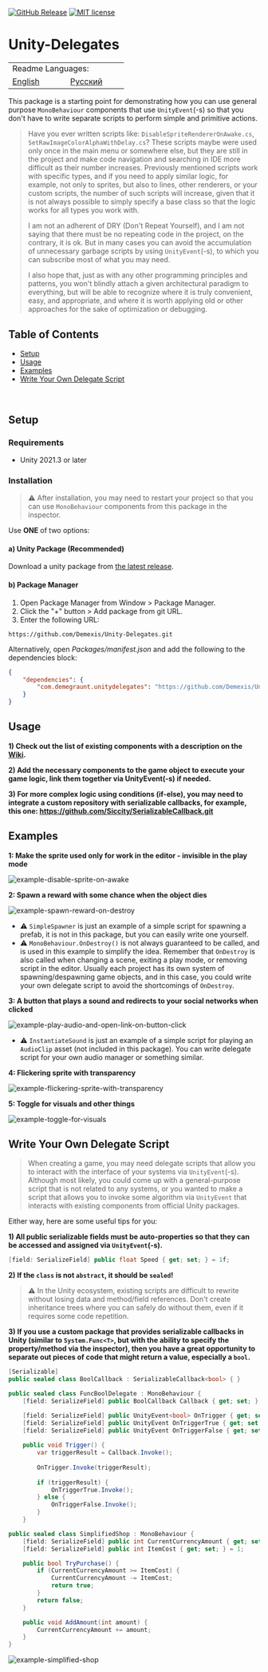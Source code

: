 [![GitHub Release](https://img.shields.io/github/v/release/Demexis/Unity-Delegates.svg)](https://github.com/Demexis/Unity-Delegates/releases/latest)
[![MIT license](https://img.shields.io/badge/license-MIT-blue.svg)](LICENSE)
# Unity-Delegates

<table>
  <tr></tr>
  <tr>
    <td colspan="3">Readme Languages:</td>
  </tr>
  <tr></tr>
  <tr>
    <td nowrap width="100">
      <a href="https://github.com/Demexis/Unity-Delegates">
        <span>English</span>
      </a>  
    </td>
    <td nowrap width="100">
      <a href="https://github.com/Demexis/Unity-Delegates/blob/main/README-RU.md">
        <span>Русский</span>
      </a>  
    </td>
  </tr>
</table>

This package is a starting point for demonstrating how you can use general purpose `MonoBehaviour` components that use `UnityEvent`(-s) so that you don't have to write separate scripts to perform simple and primitive actions.

> Have you ever written scripts like: `DisableSpriteRendererOnAwake.cs`, `SetRawImageColorAlphaWithDelay.cs`? These scripts maybe were used only once in the main menu or somewhere else, but they are still in the project and make code navigation and searching in IDE more difficult as their number increases. Previously mentioned scripts work with specific types, and if you need to apply similar logic, for example, not only to sprites, but also to lines, other renderers, or your custom scripts, the number of such scripts will increase, given that it is not always possible to simply specify a base class so that the logic works for all types you work with.
>
> I am not an adherent of DRY (Don't Repeat Yourself), and I am not saying that there must be no repeating code in the project, on the contrary, it is ok. But in many cases you can avoid the accumulation of unnecessary garbage scripts by using `UnityEvent`(-s), to which you can subscribe most of what you may need.
>
> I also hope that, just as with any other programming principles and patterns, you won't blindly attach a given architectural paradigm to everything, but will be able to recognize where it is truly convenient, easy, and appropriate, and where it is worth applying old or other approaches for the sake of optimization or debugging.

## Table of Contents
- [Setup](#setup)
- [Usage](#usage)
- [Examples](#examples)
- [Write Your Own Delegate Script](#write-your-own-delegate-script)

<br>

## Setup

### Requirements

* Unity 2021.3 or later

### Installation

> ⚠️ After installation, you may need to restart your project so that you can use `MonoBehaviour` components from this package in the inspector.

Use __ONE__ of two options:

#### a) Unity Package (Recommended)
Download a unity package from [the latest release](../../releases).

#### b) Package Manager
1. Open Package Manager from Window > Package Manager.
2. Click the "+" button > Add package from git URL.
3. Enter the following URL:
```
https://github.com/Demexis/Unity-Delegates.git
```

Alternatively, open *Packages/manifest.json* and add the following to the dependencies block:

```json
{
    "dependencies": {
        "com.demegraunt.unitydelegates": "https://github.com/Demexis/Unity-Delegates.git"
    }
}
```

## Usage

__1) Check out the list of existing components with a description on the [Wiki](../../wiki).__

__2) Add the necessary components to the game object to execute your game logic, link them together via UnityEvent(-s) if needed.__

__3) For more complex logic using conditions (if-else), you may need to integrate a custom repository with serializable callbacks, for example, this one: https://github.com/Siccity/SerializableCallback.git__

## Examples
__1: Make the sprite used only for work in the editor - invisible in the play mode__

![example-disable-sprite-on-awake](https://github.com/user-attachments/assets/5d31c140-92eb-487b-ab2d-a8fa2470bc2e)


__2: Spawn a reward with some chance when the object dies__

![example-spawn-reward-on-destroy](https://github.com/user-attachments/assets/142f5ffa-90c6-4189-993e-3188cc0f6ec0)

* ⚠️ `SimpleSpawner` is just an example of a simple script for spawning a prefab, it is not in this package, but you can easily write one yourself.
* ⚠️ `MonoBehaviour.OnDestroy()` is not always guaranteed to be called, and is used in this example to simplify the idea. Remember that `OnDestroy` is also called when changing a scene, exiting a play mode, or removing script in the editor. Usually each project has its own system of spawning/despawning game objects, and in this case, you could write your own delegate script to avoid the shortcomings of `OnDestroy`.


__3: A button that plays a sound and redirects to your social networks when clicked__

![example-play-audio-and-open-link-on-button-click](https://github.com/user-attachments/assets/0be44fdc-b008-4e82-9d3c-fb01c20daae2)

* ⚠️ `InstantiateSound` is just an example of a simple script for playing an `AudioClip` asset (not included in this package). You can write delegate script for your own audio manager or something similar.


__4: Flickering sprite with transparency__

![example-flickering-sprite-with-transparency](https://github.com/user-attachments/assets/877b3e0d-7475-49df-998a-7e3e4b999a98)


__5: Toggle for visuals and other things__

![example-toggle-for-visuals](https://github.com/user-attachments/assets/1e7e0643-c871-41c4-bebb-22b34fa3601e)


## Write Your Own Delegate Script

> When creating a game, you may need delegate scripts that allow you to interact with the interface of your systems via `UnityEvent`(-s). Although most likely, you could come up with a general-purpose script that is not related to any systems, or you wanted to make a script that allows you to invoke some algorithm via `UnityEvent` that interacts with existing components from official Unity packages.

Either way, here are some useful tips for you:

__1) All public serializable fields must be auto-properties so that they can be accessed and assigned ​​via `UnityEvent`(-s).__
```cs
[field: SerializeField] public float Speed { get; set; } = 1f;
```
__2) If the `class` is not `abstract`, it should be `sealed`!__

> ⚠️ In the Unity ecosystem, existing scripts are difficult to rewrite without losing data and method/field references. Don't create inheritance trees where you can safely do without them, even if it requires some code repetition.

__3) If you use a custom package that provides serializable callbacks in Unity (similar to `System.Func<T>`, but with the ability to specify the property/method via the inspector), then you have a great opportunity to separate out pieces of code that might return a value, especially a `bool`.__
```cs
[Serializable]
public sealed class BoolCallback : SerializableCallback<bool> { }
```
```cs
public sealed class FuncBoolDelegate : MonoBehaviour {
    [field: SerializeField] public BoolCallback Callback { get; set; } = new();

    [field: SerializeField] public UnityEvent<bool> OnTrigger { get; set; } = new();
    [field: SerializeField] public UnityEvent OnTriggerTrue { get; set; } = new();
    [field: SerializeField] public UnityEvent OnTriggerFalse { get; set; } = new();
    
    public void Trigger() {
        var triggerResult = Callback.Invoke();
        
        OnTrigger.Invoke(triggerResult);
        
        if (triggerResult) {
            OnTriggerTrue.Invoke();
        } else {
            OnTriggerFalse.Invoke();
        }
    }
```
```cs
public sealed class SimplifiedShop : MonoBehaviour {
    [field: SerializeField] public int CurrentCurrencyAmount { get; set; }
    [field: SerializeField] public int ItemCost { get; set; } = 1;

    public bool TryPurchase() {
        if (CurrentCurrencyAmount >= ItemCost) {
            CurrentCurrencyAmount -= ItemCost;
            return true;
        }
        return false;
    }

    public void AddAmount(int amount) {
        CurrentCurrencyAmount += amount;
    }
}
```

![example-simplified-shop](https://github.com/user-attachments/assets/a8ce15b1-11ca-4971-bc58-3a56abfc275e)
